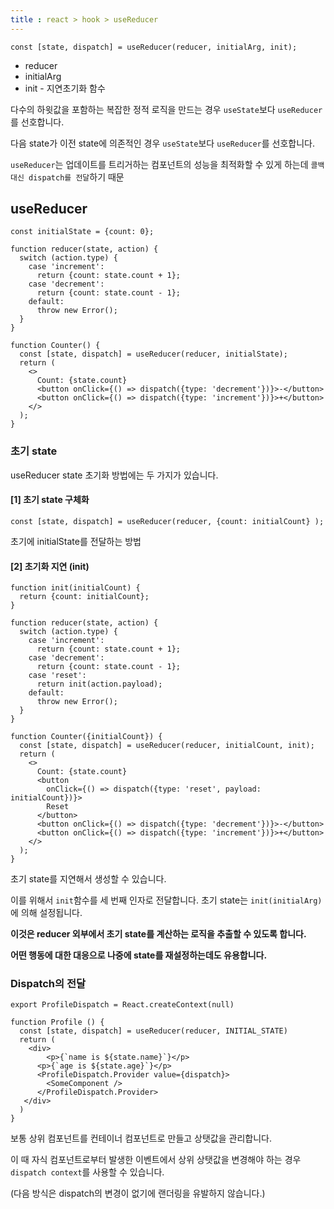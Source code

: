 ```yaml
---
title : react > hook > useReducer
---
```




```react
const [state, dispatch] = useReducer(reducer, initialArg, init);
```

- reducer
- initialArg
- init - 지연초기화 함수



다수의 하윗값을 포함하는 복잡한 정적 로직을 만드는 경우  `useState`보다 `useReducer`를 선호합니다.

 다음 state가 이전 state에 의존적인 경우  `useState`보다 `useReducer`를 선호합니다.

`useReducer`는 업데이트를 트리거하는 컴포넌트의 성능을 최적화할 수 있게 하는데 `콜백대신 dispatch를 전달`하기 때문



## useReducer

```react
const initialState = {count: 0};

function reducer(state, action) {
  switch (action.type) {
    case 'increment':
      return {count: state.count + 1};
    case 'decrement':
      return {count: state.count - 1};
    default:
      throw new Error();
  }
}

function Counter() {
  const [state, dispatch] = useReducer(reducer, initialState);
  return (
    <>
      Count: {state.count}
      <button onClick={() => dispatch({type: 'decrement'})}>-</button>
      <button onClick={() => dispatch({type: 'increment'})}>+</button>
    </>
  );
}
```



### 초기 state

useReducer state 초기화 방법에는 두 가지가 있습니다.



#### [1] 초기 state 구체화

```react
const [state, dispatch] = useReducer(reducer, {count: initialCount} );
```

초기에 initialState를 전달하는 방법



#### [2] 초기화 지연 (init)

```react
function init(initialCount) {
  return {count: initialCount};
}

function reducer(state, action) {
  switch (action.type) {
    case 'increment':
      return {count: state.count + 1};
    case 'decrement':
      return {count: state.count - 1};
    case 'reset':
      return init(action.payload);
    default:
      throw new Error();
  }
}

function Counter({initialCount}) {
  const [state, dispatch] = useReducer(reducer, initialCount, init);
  return (
    <>
      Count: {state.count}
      <button
        onClick={() => dispatch({type: 'reset', payload: initialCount})}>
        Reset
      </button>
      <button onClick={() => dispatch({type: 'decrement'})}>-</button>
      <button onClick={() => dispatch({type: 'increment'})}>+</button>
    </>
  );
}

```

초기 state를 지연해서 생성할 수 있습니다. 

이를 위해서 `init`함수를 세 번째 인자로 전달합니다. 초기 state는 `init(initialArg)`에 의해 설정됩니다.

**이것은 reducer 외부에서 초기 state를 계산하는 로직을 추출할 수 있도록 합니다.**

**어떤 행동에 대한 대응으로 나중에 state를 재설정하는데도 유용합니다.**



### Dispatch의 전달

```react
export ProfileDispatch = React.createContext(null)

function Profile () {
  const [state, dispatch] = useReducer(reducer, INITIAL_STATE)
  return (
    <div>
     	<p>{`name is ${state.name}`}</p>
  	  <p>{`age is ${state.age}`}</p>
      <ProfileDispatch.Provider value={dispatch}>
      	<SomeComponent />
      </ProfileDispatch.Provider>
   </div>
  )
}
```

보통 상위 컴포넌트를 컨테이너 컴포넌트로 만들고 상탯값을 관리합니다.

이 때 자식 컴포넌트로부터 발생한 이벤트에서 상위 상탯값을 변경해야 하는 경우 `dispatch context`를 사용할 수 있습니다.

(다음 방식은 dispatch의 변경이 없기에 랜더링을 유발하지 않습니다.)